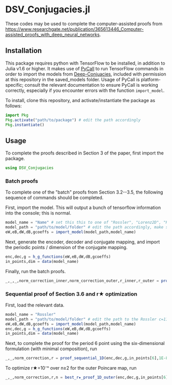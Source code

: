 # DSV_Conjugacies.jl
These codes may be used to complete the computer-assisted proofs from https://www.researchgate.net/publication/365613446_Computer-assisted_proofs_with_deep_neural_networks.

## Installation
This package requires python with TensorFlow to be installed, in addition to Julia v1.6 or higher. It makes use of [PyCall](https://github.com/JuliaPy/PyCall.jl) to run TensorFlow commands in order to import the models from [Deep-Conjuacies](https://github.com/jbramburger/Deep-Conjugacies), included with permission at this repository in the saved_models folder. Usage of PyCall is platform-specific; consult the relevant documentation to ensure PyCall is working correctly, especially if you encounter errors with the function `import_model`.

To install, clone this repository, and activate/instantiate the package as follows:
```julia
import Pkg
Pkg.activate("path/to/package") # edit the path accordingly
Pkg.instantiate()
```

## Usage
To complete the proofs described in Section 3 of the paper, first import the package.

```julia
using DSV_Conjugacies
```

### Batch proofs

To complete one of the "batch" proofs from Section 3.2--3.5, the following sequence of commands should be completed.

First, import the model. This will output a bunch of tensorflow information into the console; this is normal.
```julia
model_name = "Name" # set this this to one of "Rossler", "Lorenz2D", "Kuramoto1D" or "MackeyGlass"
model_path = "path/to/model/folder" # edit the path accordingly, make sure the model matches with model_name
eW,eB,dW,dB,gcoeffs = import_model(model_path,model_name)
```

Next, generate the encoder, decoder and conjugate mapping, and import the periodic points / dimension of the conjugate mapping.
```julia
enc,dec,g = h_g_functions(eW,eB,dW,dB,gcoeffs)
in_points,dim = data(model_name)
```

Finally, run the batch proofs.
```julia
_,_,_,norm_correction_inner,norm_correction_outer,r_inner,r_outer = proofs(enc,dec,g,in_points,r★,dim)  # set r★ as in the paper.
```

### Sequential proof of Section 3.6 and r★ optimization
First, load the relevant data.
```julia
model_name = "Rossler"
model_path = "path/to/model/folder" # edit the path to the Rossler c=11 model folder.
eW,eB,dW,dB,gcoeffs = import_model(model_path,model_name)
enc,dec,g = h_g_functions(eW,eB,dW,dB,gcoeffs)
in_points,dim = data(model_name)
```

Next, to complete the proof for the period 6 point using the six-dimensional formulation (with minimal composition), run 
````julia
_,_,norm_correction,r = proof_sequential_1D(enc,dec,g,in_points[6],1E-8)
````

To optimize r★=10⁻ⁿ over n≥2 for the outer Poincare map, run 
```julia
_,_,norm_correction,r,n = best_r★_proof_1D_outer(enc,dec,g,in_points[6])
```
